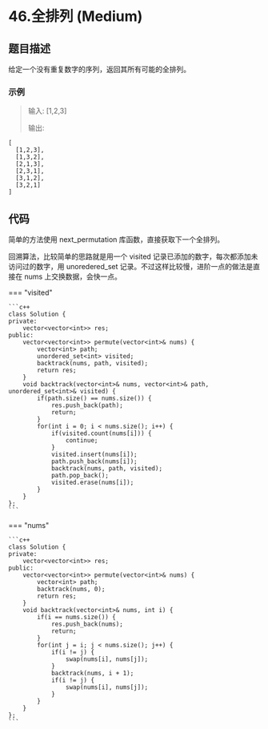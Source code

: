 # 46.全排列 (Medium)

## 题目描述

给定一个没有重复数字的序列，返回其所有可能的全排列。

### 示例

> 输入: [1,2,3]
>
> 输出:

```
[
  [1,2,3],
  [1,3,2],
  [2,1,3],
  [2,3,1],
  [3,1,2],
  [3,2,1]
]
```

## 代码

简单的方法使用 next_permutation 库函数，直接获取下一个全排列。

回溯算法，比较简单的思路就是用一个 visited 记录已添加的数字，每次都添加未访问过的数字，用 unoredered_set 记录。不过这样比较慢，进阶一点的做法是直接在 nums 上交换数据，会快一点。

=== "visited"

    ```c++
    class Solution {
    private:
        vector<vector<int>> res;
    public:
        vector<vector<int>> permute(vector<int>& nums) {
            vector<int> path;
            unordered_set<int> visited;
            backtrack(nums, path, visited);
            return res;
        }
        void backtrack(vector<int>& nums, vector<int>& path, unordered_set<int>& visited) {
            if(path.size() == nums.size()) {
                res.push_back(path);
                return;
            }
            for(int i = 0; i < nums.size(); i++) {
                if(visited.count(nums[i])) {
                    continue;
                }
                visited.insert(nums[i]);
                path.push_back(nums[i]);
                backtrack(nums, path, visited);
                path.pop_back();
                visited.erase(nums[i]);
            }
        }
    };
    ```
    
=== "nums"

    ```c++
    class Solution {
    private:
        vector<vector<int>> res;
    public:
        vector<vector<int>> permute(vector<int>& nums) {
            vector<int> path;
            backtrack(nums, 0);
            return res;
        }
        void backtrack(vector<int>& nums, int i) {
            if(i == nums.size()) {
                res.push_back(nums);
                return;
            }
            for(int j = i; j < nums.size(); j++) {
                if(i != j) {
                    swap(nums[i], nums[j]);
                }
                backtrack(nums, i + 1);
                if(i != j) {
                    swap(nums[i], nums[j]);
                }
            }
        }
    };
    ```
